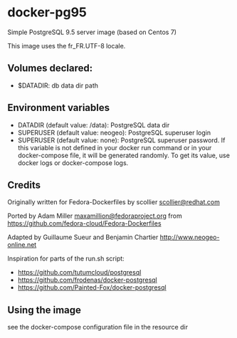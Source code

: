 # docker-pg95
Simple PostgreSQL 9.5 server image (based on Centos 7)

This image uses the fr_FR.UTF-8 locale.


## Volumes declared:
- $DATADIR: db data dir path

## Environment variables
- DATADIR (default value: /data): PostgreSQL data dir
- SUPERUSER (default value: neogeo): PostgreSQL superuser login
- SUPERUSER (default value: none): PostgreSQL superuser password. If this variable is not defined in your docker run command or in your docker-compose file, it will be generated randomly. To get its value, use docker logs or docker-compose logs.


## Credits
Originally written for Fedora-Dockerfiles by scollier <scollier@redhat.com>

Ported by Adam Miller <maxamillion@fedoraproject.org> from https://github.com/fedora-cloud/Fedora-Dockerfiles

Adapted by Guillaume Sueur and Benjamin Chartier http://www.neogeo-online.net

Inspiration for parts of the run.sh script:
- https://github.com/tutumcloud/postgresql
- https://github.com/frodenas/docker-postgresql
- https://github.com/Painted-Fox/docker-postgresql


## Using the image
see the docker-compose configuration file in the resource dir